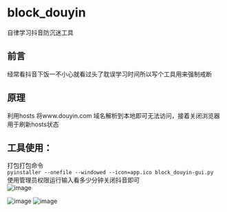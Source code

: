 # block_douyin
自律学习抖音防沉迷工具

## 前言
经常看抖音下饭一不小心就看过头了耽误学习时间所以写个工具用来强制戒断<br>
## 原理
利用hosts 将www.douyin.com 域名解析到本地即可无法访问，接着关闭浏览器用于刷新hosts状态<br>
## 工具使用：
打包打包命令<br>
```pyinstaller --onefile --windowed --icon=app.ico block_douyin-gui.py```<br>
使用管理员权限运行输入看多少分钟关闭抖音即可<br>
![image](https://github.com/user-attachments/assets/2bd62f66-d505-4463-a86b-d42b08bcd453)

![image](https://github.com/user-attachments/assets/88f6fb8f-8fcd-41cb-abca-610c7ea1a466)
![image](https://github.com/user-attachments/assets/319d1b6c-d135-422e-b85b-1f37f298e849)
